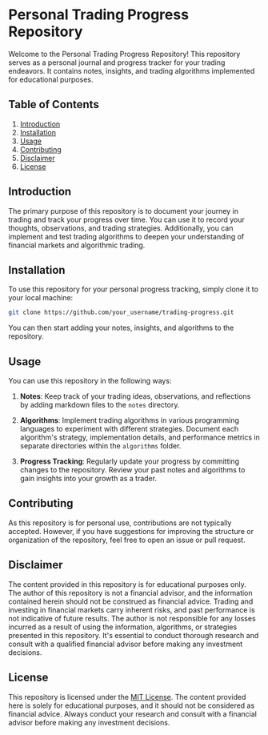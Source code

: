 # Personal Trading Progress Repository

Welcome to the Personal Trading Progress Repository! This repository serves as a personal journal and progress tracker for your trading endeavors. It contains notes, insights, and trading algorithms implemented for educational purposes.

## Table of Contents

1. [Introduction](#introduction)
2. [Installation](#installation)
3. [Usage](#usage)
4. [Contributing](#contributing)
5. [Disclaimer](#disclaimer)
6. [License](#license)

## Introduction

The primary purpose of this repository is to document your journey in trading and track your progress over time. You can use it to record your thoughts, observations, and trading strategies. Additionally, you can implement and test trading algorithms to deepen your understanding of financial markets and algorithmic trading.

## Installation

To use this repository for your personal progress tracking, simply clone it to your local machine:

```bash
git clone https://github.com/your_username/trading-progress.git
```

You can then start adding your notes, insights, and algorithms to the repository.

## Usage

You can use this repository in the following ways:

1. **Notes**: Keep track of your trading ideas, observations, and reflections by adding markdown files to the `notes` directory.

2. **Algorithms**: Implement trading algorithms in various programming languages to experiment with different strategies. Document each algorithm's strategy, implementation details, and performance metrics in separate directories within the `algorithms` folder.

3. **Progress Tracking**: Regularly update your progress by committing changes to the repository. Review your past notes and algorithms to gain insights into your growth as a trader.

## Contributing

As this repository is for personal use, contributions are not typically accepted. However, if you have suggestions for improving the structure or organization of the repository, feel free to open an issue or pull request.

## Disclaimer

The content provided in this repository is for educational purposes only. The author of this repository is not a financial advisor, and the information contained herein should not be construed as financial advice. Trading and investing in financial markets carry inherent risks, and past performance is not indicative of future results. The author is not responsible for any losses incurred as a result of using the information, algorithms, or strategies presented in this repository. It's essential to conduct thorough research and consult with a qualified financial advisor before making any investment decisions.

## License

This repository is licensed under the [MIT License](LICENSE). The content provided here is solely for educational purposes, and it should not be considered as financial advice. Always conduct your research and consult with a financial advisor before making any investment decisions.

